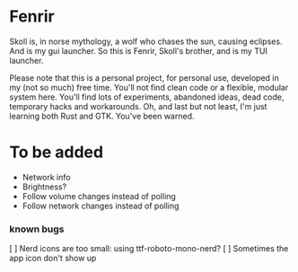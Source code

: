 # Fenrir
Skoll is, in norse mythology, a wolf who chases the sun, causing eclipses. And is my gui launcher. So this is Fenrir, Skoll's brother, and is my TUI launcher.

Please note that this is a personal project, for personal use, developed in my (not so much) free time. You'll not find clean code or a flexible, modular system here. You'll find lots of experiments, abandoned ideas, dead code, temporary hacks and workarounds. Oh, and last but not least, I'm just learning both Rust and GTK. You've been warned.

# To be added
- Network info
- Brightness?
- Follow volume changes instead of polling
- Follow network changes instead of polling

### known bugs
[ ] Nerd icons are too small: using ttf-roboto-mono-nerd?
[ ] Sometimes the app icon don't show up